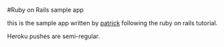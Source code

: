 #Ruby on Rails sample app

this is the sample app written by [patrick](http://onpaws.com/) following the ruby on rails tutorial.

Heroku pushes are semi-regular.

